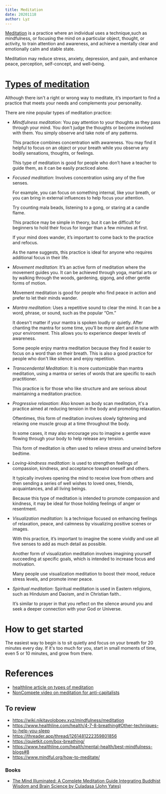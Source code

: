 ```yaml
---
title: Meditation
date: 20201118
author: Lyz
---
```


[Meditation](https://en.wikipedia.org/wiki/Meditation) is a practice where an
individual uses a technique,such as mindfulness, or focusing the mind on
a particular object, thought, or activity, to train attention and awareness,
and achieve a mentally clear and emotionally calm and stable state.

Meditation may reduce stress, anxiety, depression, and pain, and enhance peace,
perception, self-concept, and well-being.

# [Types of meditation](https://www.healthline.com/health/mental-health/types-of-meditation#focused-meditation)

Although there isn't a right or wrong way to meditate, it’s important to find
a practice that meets your needs and complements your personality.

There are nine popular types of meditation practice:

* *Mindfulness meditation*: You pay attention to your thoughts as they pass
    through your mind. You don't judge the thoughts or become involved with
    them. You simply observe and take note of any patterns.

    This practice combines concentration with awareness. You may find it helpful
    to focus on an object or your breath while you observe any bodily
    sensations, thoughts, or feelings.

    This type of meditation is good for people who don’t have a teacher to guide
    them, as it can be easily practiced alone.

* *Focused meditation*: Involves concentration using any of the five senses.

    For example, you can focus on something internal, like your breath, or you
    can bring in external influences to help focus your attention.

    Try counting mala beads, listening to a gong, or staring at a candle flame.

    This practice may be simple in theory, but it can be difficult for beginners
    to hold their focus for longer than a few minutes at first.

    If your mind does wander, it’s important to come back to the practice and
    refocus.

    As the name suggests, this practice is ideal for anyone who requires
    additional focus in their life.

* *Movement meditation*: It’s an active form of meditation where the movement
    guides you. It can be achieved through yoga, martial arts or by walking
    through the woods, gardening, qigong, and other gentle forms of motion.

    Movement meditation is good for people who find peace in action and prefer
    to let their minds wander.

* *Mantra meditation*: Uses a repetitive sound to clear the mind. It can be
    a word, phrase, or sound, such as the popular “Om.”

    It doesn't matter if your mantra is spoken loudly or quietly. After chanting
    the mantra for some time, you’ll be more alert and in tune with your
    environment. This allows you to experience deeper levels of awareness.

    Some people enjoy mantra meditation because they find it easier to focus on
    a word than on their breath. This is also a good practice for people who
    don't like silence and enjoy repetition.

* *Transcendental Meditation*: It is more customizable than mantra meditation,
    using a mantra or series of words that are specific to each practitioner.

    This practice is for those who like structure and are serious about
    maintaining a meditation practice.

* *Progressive relaxation*: Also known as body scan meditation, it's a practice
    aimed at reducing tension in the body and promoting relaxation.

    Oftentimes, this form of meditation involves slowly tightening and relaxing
    one muscle group at a time throughout the body.

    In some cases, it may also encourage you to imagine a gentle wave flowing
    through your body to help release any tension.

    This form of meditation is often used to relieve stress and unwind before bedtime.

* *Loving-kindness meditation*: is used to strengthen feelings of compassion,
    kindness, and acceptance toward oneself and others.

    It typically involves opening the mind to receive love from others and then
    sending a series of well wishes to loved ones, friends, acquaintances, and
    all living beings.

    Because this type of meditation is intended to promote compassion and
    kindness, it may be ideal for those holding feelings of anger or
    resentment.
* *Visualization meditation*: Is a technique focused on enhancing feelings of
    relaxation, peace, and calmness by visualizing positive scenes or images.

    With this practice, it’s important to imagine the scene vividly and use all
    five senses to add as much detail as possible.

    Another form of visualization meditation involves imagining yourself
    succeeding at specific goals, which is intended to increase focus and
    motivation.

    Many people use visualization meditation to boost their mood, reduce stress
    levels, and promote inner peace.

* *Spiritual meditation*: Spiritual meditation is used in Eastern religions,
    such as Hinduism and Daoism, and in Christian faith..

    It’s similar to prayer in that you reflect on the silence around you and
    seek a deeper connection with your God or Universe.

# How to get started

The easiest way to begin is to sit quietly and focus on your breath for 20
minutes every day. If it's too much for you, start in small moments of time,
even 5 or 10 minutes, and grow from there.

# References

* [healthline article on types of meditation](https://www.healthline.com/health/mental-health/types-of-meditation#focused-meditation)
* [NonCompete video on meditation for anti-capitalists](https://invidious.osi.kr/watch?v=xSHXHHblin0)

## To review

* https://wiki.nikitavoloboev.xyz/mindfulness/meditation
* https://www.healthline.com/health/4-7-8-breathing#Other-techniques-to-help-you-sleep
* https://threader.app/thread/1261481222359801856
* https://quietkit.com/box-breathing/
* https://www.healthline.com/health/mental-health/best-mindfulness-blogs#8
* https://www.mindful.org/how-to-meditate/

### Books

* [The Mind Illuminated: A Complete Meditation Guide Integrating Buddhist Wisdom and Brain Science by Culadasa (John Yates)](https://www.goodreads.com/en/book/show/25942786-the-mind-illuminated)
